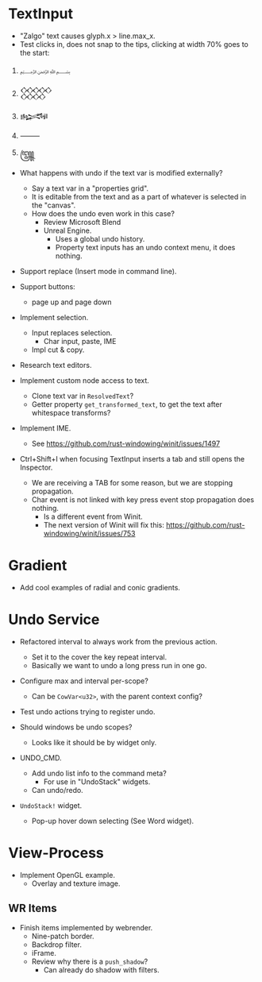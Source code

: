 # TextInput

* "Zalgo" text causes glyph.x > line.max_x.
* Test clicks in, does not snap to the tips, clicking at width 70% goes to the start:
1. ﷽

2. 𒐫

3. 𒈙

4. ⸻

5. ꧅


* What happens with undo if the text var is modified externally?
    - Say a text var in a "properties grid".
    - It is editable from the text and as a part of whatever is selected in the "canvas".
    - How does the undo even work in this case?
        - Review Microsoft Blend 
        - Unreal Engine.
            - Uses a global undo history.
            - Property text inputs has an undo context menu, it does nothing.


* Support replace (Insert mode in command line).
* Support buttons:
    - page up and page down
* Implement selection.
    - Input replaces selection.
        - Char input, paste, IME
    - Impl cut & copy.
* Research text editors.

* Implement custom node access to text.
    - Clone text var in `ResolvedText`?
    - Getter property `get_transformed_text`, to get the text after whitespace transforms?

* Implement IME.
    - See https://github.com/rust-windowing/winit/issues/1497

* Ctrl+Shift+I when focusing TextInput inserts a tab and still opens the Inspector.
    - We are receiving a TAB for some reason, but we are stopping propagation.
    - Char event is not linked with key press event stop propagation does nothing.
        - Is a different event from Winit.
        - The next version of Winit will fix this: https://github.com/rust-windowing/winit/issues/753

# Gradient

* Add cool examples of radial and conic gradients.

# Undo Service

* Refactored interval to always work from the previous action.
    - Set it to the cover the key repeat interval.
    - Basically we want to undo a long press run in one go.
* Configure max and interval per-scope?
    - Can be `CowVar<u32>`, with the parent context config?

* Test undo actions trying to register undo.

* Should windows be undo scopes?
    - Looks like it should be by widget only.

- UNDO_CMD.
    - Add undo list info to the command meta?
        - For use in "UndoStack" widgets.
    - Can undo/redo.

- `UndoStack!` widget.
    - Pop-up hover down selecting (See Word widget).

# View-Process

* Implement OpenGL example.
    - Overlay and texture image.

## WR Items

* Finish items implemented by webrender.
    - Nine-patch border.
    - Backdrop filter.
    - iFrame.
    - Review why there is a `push_shadow`?
        - Can already do shadow with filters.